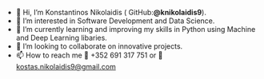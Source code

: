 - 👋 Hi, I’m Konstantinos Nikolaidis ( GitHub:**@knikolaidis9**).
- 👀 I’m interested in Software Development and Data Science.
- 🌱 I’m currently learning and improving my skills in Python using Machine and Deep Learning libaries.
- 💞️ I’m looking to collaborate on innovative projects.
- 📫 How to reach me 📱 +352 691 317 751 or 📧 kostas.nikolaidis9@gmail.com

<!---
knikolaidis9/knikolaidis9 is a ✨ special ✨ repository because its `README.md` (this file) appears on your GitHub profile.
You can click the Preview link to take a look at your changes.
--->
